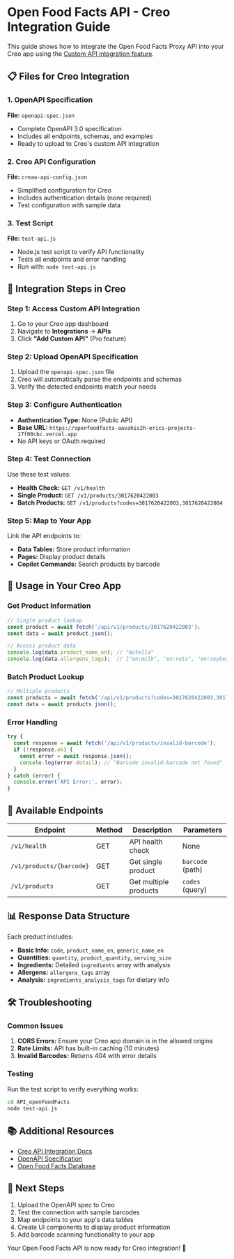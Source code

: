 # Open Food Facts API - Creo Integration Guide

This guide shows how to integrate the Open Food Facts Proxy API into your Creo app using the [Custom API integration feature](https://docs.creao.ai/integrations/apis).

## 📋 Files for Creo Integration

### 1. OpenAPI Specification
**File:** `openapi-spec.json`
- Complete OpenAPI 3.0 specification
- Includes all endpoints, schemas, and examples
- Ready to upload to Creo's custom API integration

### 2. Creo API Configuration  
**File:** `creao-api-config.json`
- Simplified configuration for Creo
- Includes authentication details (none required)
- Test configuration with sample data

### 3. Test Script
**File:** `test-api.js`
- Node.js test script to verify API functionality
- Tests all endpoints and error handling
- Run with: `node test-api.js`

## 🚀 Integration Steps in Creo

### Step 1: Access Custom API Integration
1. Go to your Creo app dashboard
2. Navigate to **Integrations** → **APIs**
3. Click **"Add Custom API"** (Pro feature)

### Step 2: Upload OpenAPI Specification
1. Upload the `openapi-spec.json` file
2. Creo will automatically parse the endpoints and schemas
3. Verify the detected endpoints match your needs

### Step 3: Configure Authentication
- **Authentication Type:** None (Public API)
- **Base URL:** `https://openfoodfacts-aavahis2h-erics-projects-17f00cbc.vercel.app`
- No API keys or OAuth required

### Step 4: Test Connection
Use these test values:
- **Health Check:** `GET /v1/health`
- **Single Product:** `GET /v1/products/3017620422003`
- **Batch Products:** `GET /v1/products?codes=3017620422003,3017620422004`

### Step 5: Map to Your App
Link the API endpoints to:
- **Data Tables:** Store product information
- **Pages:** Display product details
- **Copilot Commands:** Search products by barcode

## 📱 Usage in Your Creo App

### Get Product Information
```javascript
// Single product lookup
const product = await fetch('/api/v1/products/3017620422003');
const data = await product.json();

// Access product data
console.log(data.product_name_en); // "Nutella"
console.log(data.allergens_tags);  // ["en:milk", "en:nuts", "en:soybeans"]
```

### Batch Product Lookup
```javascript
// Multiple products
const products = await fetch('/api/v1/products?codes=3017620422003,3017620422004');
const data = await products.json();
```

### Error Handling
```javascript
try {
  const response = await fetch('/api/v1/products/invalid-barcode');
  if (!response.ok) {
    const error = await response.json();
    console.log(error.detail); // "Barcode invalid-barcode not found"
  }
} catch (error) {
  console.error('API Error:', error);
}
```

## 🔧 Available Endpoints

| Endpoint | Method | Description | Parameters |
|----------|--------|-------------|------------|
| `/v1/health` | GET | API health check | None |
| `/v1/products/{barcode}` | GET | Get single product | `barcode` (path) |
| `/v1/products` | GET | Get multiple products | `codes` (query) |

## 📊 Response Data Structure

Each product includes:
- **Basic Info:** `code`, `product_name_en`, `generic_name_en`
- **Quantities:** `quantity`, `product_quantity`, `serving_size`
- **Ingredients:** Detailed `ingredients` array with analysis
- **Allergens:** `allergens_tags` array
- **Analysis:** `ingredients_analysis_tags` for dietary info

## 🛠️ Troubleshooting

### Common Issues
1. **CORS Errors:** Ensure your Creo app domain is in the allowed origins
2. **Rate Limits:** API has built-in caching (10 minutes)
3. **Invalid Barcodes:** Returns 404 with error details

### Testing
Run the test script to verify everything works:
```bash
cd API_openFoodFacts
node test-api.js
```

## 📚 Additional Resources

- [Creo API Integration Docs](https://docs.creao.ai/integrations/apis)
- [OpenAPI Specification](https://swagger.io/specification/)
- [Open Food Facts Database](https://world.openfoodfacts.org/)

## 🎯 Next Steps

1. Upload the OpenAPI spec to Creo
2. Test the connection with sample barcodes
3. Map endpoints to your app's data tables
4. Create UI components to display product information
5. Add barcode scanning functionality to your app

Your Open Food Facts API is now ready for Creo integration! 🚀
